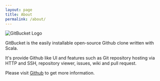 ```yaml
---
layout: page
title: About
permalink: /about/
---
```


![GitBucket Logo]({{site.baseurl}}/images/gitbucket_logo.png)

GitBucket is the easily installable open-source Github clone written with Scala.

It's provide Github like UI and features such as Git repository hosting via HTTP and SSH,
repository viewer, issues, wiki and pull request.

Please visit [Github](https://github.com/takezoe/gitbucket) to get more information.
